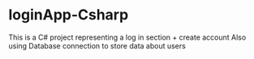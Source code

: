 # loginApp-Csharp
This is a C# project representing a log in section + create account
Also using Database connection to store data about users